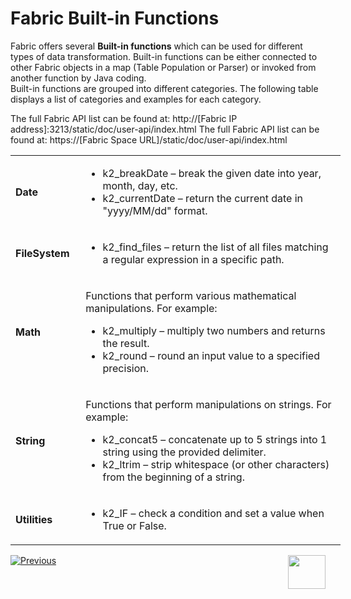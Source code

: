 # Fabric Built-in Functions

Fabric offers several **Built-in functions** which can be used for different types of data transformation. Built-in functions can be either connected to other Fabric objects in a map (Table Population or Parser) or invoked from another function by Java coding.  
Built-in functions are grouped into different categories.  The following table displays a list of categories and examples for each category.

<studio>
The full Fabric API list can be found at: http://[Fabric IP address]:3213/static/doc/user-api/index.html
</studio>

<web>
The full Fabric API list can be found at: https://[Fabric Space URL]/static/doc/user-api/index.html  
</web>

<table style="width: 528px;">
<tbody>
<tr>
<td style="width: 97px;">
<p><strong>Date</strong></p>
</td>
<td style="width: 418px;">
<ul>
<li>k2_breakDate &ndash; break the given date into year, month, day, etc.</li>
<li>k2_currentDate &ndash; return the current date in "yyyy/MM/dd" format.</li>
</ul>
</td>
</tr>
<tr>
<td style="width: 97px;">
<p><strong>FileSystem</strong></p>
</td>
<td style="width: 418px;">
<ul>
<li>k2_find_files &ndash; return the list of all files matching a regular expression in a specific path.</li>
</ul>
</td>
</tr>
<tr>
<td style="width: 97px;">
<p><strong>Math</strong></p>
</td>
<td style="width: 418px;">
<p>Functions that perform various mathematical manipulations. For example:</p>
<ul>
<li>k2_multiply &ndash; multiply two numbers and returns the result.</li>
<li>k2_round &ndash; round an input value to a specified precision.</li>
</ul>
</td>
</tr>
<tr>
<td style="width: 97px;">
<p><strong>String</strong></p>
</td>
<td style="width: 418px;">
<p>Functions that perform manipulations on strings. For example:</p>
<ul>
<li>k2_concat5 &ndash; concatenate up to 5 strings into 1 string using the provided delimiter.</li>
<li>k2_ltrim &ndash; strip whitespace (or other characters) from the beginning of a string.</li>
</ul>
</td>
</tr>
<tr>
<td style="width: 97px;">
<p><strong>Utilities</strong></p>
</td>
<td style="width: 418px;">
<ul>
<li>k2_IF &ndash; check a condition and set a value when True or False.</li>
</ul>
</td>
</tr>
</tbody>
</table>


[![Previous](/articles/images/Previous.png)](/articles/07_table_population/06_table_population_transformation_rules.md)[<img align="right" width="60" height="54" src="/articles/images/Next.png">](/articles/07_table_population/08_project_functions.md)
